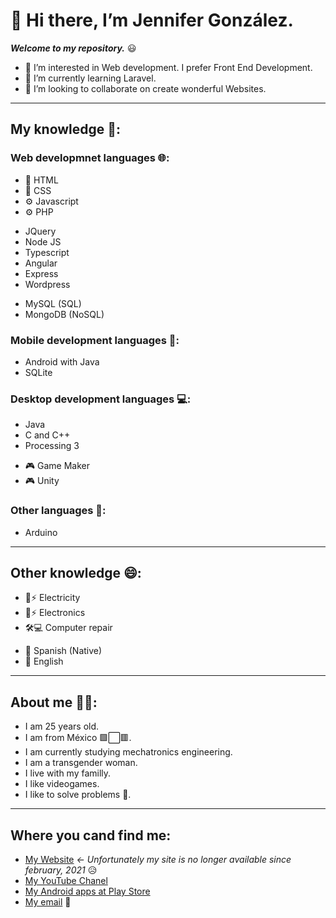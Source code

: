 # 👋 Hi there, I’m Jennifer González.

**_Welcome to my repository._** 😃

- 👀 I’m interested in Web development. I prefer Front End Development.
- 🌱 I’m currently learning Laravel.
- 💞️ I’m looking to collaborate on create wonderful Websites.

---

## My knowledge 🧠:

### **Web developmnet languages 🌐:**

- 🦴 HTML
- 🌈 CSS
- ⚙ Javascript
- ⚙ PHP

* JQuery
* Node JS
* Typescript
* Angular
* Express
* Wordpress

- MySQL (SQL)
- MongoDB (NoSQL)

### **Mobile development languages 📱:**

- Android with Java
- SQLite

### **Desktop development languages 💻:**

- Java
- C and C++
- Processing 3

* 🎮 Game Maker
* 🎮 Unity

### **Other languages 🚀:**

- Arduino

---

## Other knowledge 😄:

- 🔌⚡ Electricity
- 🤖⚡ Electronics
- 🛠💻 Computer repair

* 💬 Spanish (Native)
* 💬 English

---

## About me 🙋‍♀️:

- I am 25 years old.
- I am from México 🟩⬜🟥.
- I am currently studying mechatronics engineering.
- I am a transgender woman.
- I live with my familly.
- I like videogames.
- I like to solve problems 🧩.

---

## Where you cand find me:

- [My Website](https://jennifergonzalezblog.com/) _<- Unfortunately my site is no longer available since february, 2021_ 😥
- [My YouTube Chanel](https://www.youtube.com/channel/UCGfehSDMDgCLixmOC371svg/featured)
- [My Android apps at Play Store](https://play.google.com/store/apps/developer?id=JG36+Software)
- [My email](mailto:jenniferjacqueline936@gmail.com) 📧

<!---
JenniferGonzalez36/JenniferGonzalez36 is a ✨ special ✨ repository because its `README.md` (this file) appears on your GitHub profile.
You can click the Preview link to take a look at your changes.
--->
